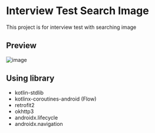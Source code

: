 # Interview Test Search Image

This project is for interview test with searching image

## Preview

![image](https://github.com/ImL1s/interview_test_search_image/blob/main/preview.gif)

## Using library

- kotlin-stdlib
- kotlinx-coroutines-android (Flow)
- retrofit2
- okhttp3
- androidx.lifecycle
- androidx.navigation
